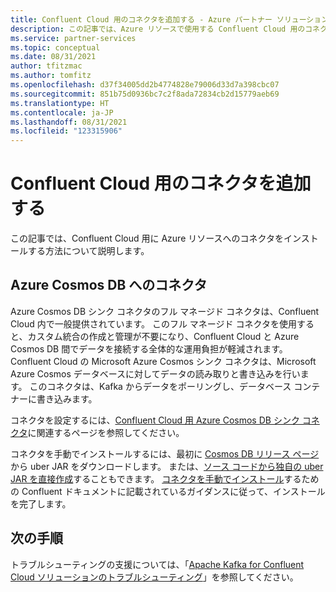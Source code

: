 ```yaml
---
title: Confluent Cloud 用のコネクタを追加する - Azure パートナー ソリューション
description: この記事では、Azure リソースで使用する Confluent Cloud 用のコネクタをインストールする方法について説明します。
ms.service: partner-services
ms.topic: conceptual
ms.date: 08/31/2021
author: tfitzmac
ms.author: tomfitz
ms.openlocfilehash: d37f34005dd2b4774828e79006d33d7a398cbc07
ms.sourcegitcommit: 851b75d0936bc7c2f8ada72834cb2d15779aeb69
ms.translationtype: HT
ms.contentlocale: ja-JP
ms.lasthandoff: 08/31/2021
ms.locfileid: "123315906"
---
```

# <a name="add-connectors-for-confluent-cloud"></a>Confluent Cloud 用のコネクタを追加する

この記事では、Confluent Cloud 用に Azure リソースへのコネクタをインストールする方法について説明します。

## <a name="connector-to-azure-cosmos-db"></a>Azure Cosmos DB へのコネクタ

Azure Cosmos DB シンク コネクタのフル マネージド コネクタは、Confluent Cloud 内で一般提供されています。 このフル マネージド コネクタを使用すると、カスタム統合の作成と管理が不要になり、Confluent Cloud と Azure Cosmos DB 間でデータを接続する全体的な運用負担が軽減されます。 Confluent Cloud の Microsoft Azure Cosmos シンク コネクタは、Microsoft Azure Cosmos データベースに対してデータの読み取りと書き込みを行います。 このコネクタは、Kafka からデータをポーリングし、データベース コンテナーに書き込みます。

コネクタを設定するには、[Confluent Cloud 用 Azure Cosmos DB シンク コネクタ](https://docs.confluent.io/cloud/current/connectors/cc-azure-cosmos-sink.html)に関連するページを参照してください。

コネクタを手動でインストールするには、最初に [Cosmos DB リリース ページ](https://github.com/microsoft/kafka-connect-cosmosdb/releases)から uber JAR をダウンロードします。 または、[ソース コードから独自の uber JAR を直接作成](https://github.com/microsoft/kafka-connect-cosmosdb/blob/dev/doc/README_Sink.md#install-sink-connector)することもできます。 [コネクタを手動でインストール](https://docs.confluent.io/home/connect/install.html#install-connector-manually)するための Confluent ドキュメントに記載されているガイダンスに従って、インストールを完了します。  

## <a name="next-steps"></a>次の手順

トラブルシューティングの支援については、「[Apache Kafka for Confluent Cloud ソリューションのトラブルシューティング](troubleshoot.md)」を参照してください。
